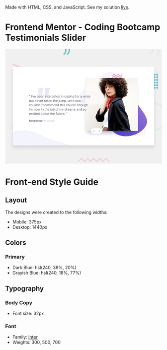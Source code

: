 Made with HTML, CSS, and JavaScript. See my solution [live](https://projects-and-challenges.vercel.app/coding-bootcamp-testimonials-slider-master/index.html).

# Frontend Mentor - Coding Bootcamp Testimonials Slider

![Design preview for the Coding Bootcamp Testimonials Slider coding challenge](./design/desktop-preview.jpg)

# Front-end Style Guide

## Layout

The designs were created to the following widths:

- Mobile: 375px
- Desktop: 1440px

## Colors

### Primary

- Dark Blue: hsl(240, 38%, 20%)
- Grayish Blue: hsl(240, 18%, 77%)

## Typography

### Body Copy

- Font size: 32px

### Font

- Family: [Inter](https://fonts.google.com/specimen/Inter)
- Weights: 300, 500, 700